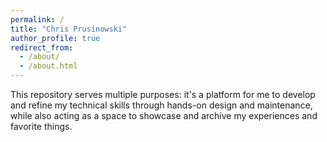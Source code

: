```yaml
---
permalink: /
title: "Chris Prusinowski"
author_profile: true
redirect_from: 
  - /about/
  - /about.html
---
```


This repository serves multiple purposes: it's a platform for me to develop and refine my technical skills through hands-on design and maintenance, while also acting as a space to showcase and archive my experiences and favorite things.





 


